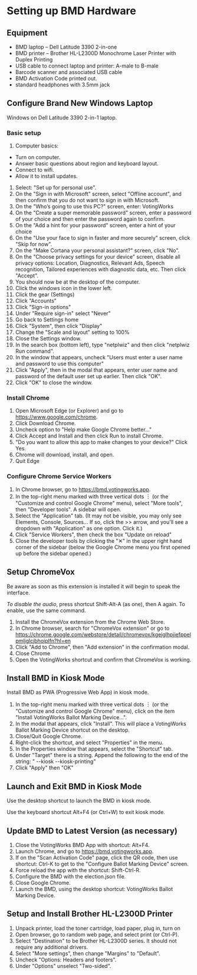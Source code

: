 # Setting up BMD Hardware

## Equipment

- BMD laptop – Dell Latitude 3390 2-in-one
- BMD printer – Brother HL-L2300D Monochrome Laser Printer with Duplex Printing
- USB cable to connect laptop and printer: A-male to B-male
- Barcode scanner and associated USB cable
- BMD Activation Code printed out.
- standard headphones with 3.5mm jack

## Configure Brand New Windows Laptop

Windows on Dell Latitude 3390 2-in-1 laptop.

### Basic setup

1. Computer basics:

- Turn on computer.
- Answer basic questions about region and keyboard layout.
- Connect to wifi.
- Allow it to install updates.

1. Select: "Set up for personal use".
1. On the "Sign in with Microsoft" screen, select "Offline account", and then
   confirm that you do not want to sign in with Microsoft.
1. On the "Who’s going to use this PC?" screen, enter: VotingWorks
1. On the "Create a super memorable password" screen, enter a password of your
   choice and then enter the password again to confirm.
1. On the "Add a hint for your password" screen, enter a hint of your choice
1. On the "Use your face to sign in faster and more securely" screen, click
   "Skip for now".
1. On the "Make Cortana your personal assistant?" screen, click "No".
1. On the "Choose privacy settings for your device" screen, disable all privacy
   options: Location, Diagnostics, Relevant Ads, Speech recognition, Tailored
   experiences with diagnostic data, etc. Then click "Accept".
1. You should now be at the desktop of the computer.
1. Click the windows icon in the lower left.
1. Click the gear (Settings)
1. Click "Accounts"
1. Click "Sign-in options"
1. Under "Require sign-in" select "Never"
1. Go back to Settings home
1. Click "System", then click "Display"
1. Change the "Scale and layout" setting to 100%
1. Close the Settings window.
1. In the search box (bottom left), type "netplwiz" and then click "netplwiz Run
   command".
1. In the window that appears, uncheck "Users must enter a user name and
   password to use this computer"
1. Click "Apply", then in the modal that appears, enter user name and password
   of the default user set up earlier. Then click "OK".
1. Click "OK" to close the window.

### Install Chrome

1. Open Microsoft Edge (or Explorer) and go to https://www.google.com/chrome.
1. Click Download Chrome.
1. Uncheck option to "Help make Google Chrome better…"
1. Click Accept and Install and then click Run to install Chrome.
1. "Do you want to allow this app to make changes to your device?" Click Yes.
1. Chrome will download, install, and open.
1. Quit Edge

### Configure Chrome Service Workers

1. In Chrome browser, go to https://bmd.votingworks.app.
1. In the top-right menu marked with three vertical dots ︙ (or the "Customize
   and control Google Chrome" menu), select "More tools", then "Developer
   tools". A sidebar will open.
1. Select the "Application" tab. (It may not be visible, you may only see
   Elements, Console, Sources... If so, click the >> arrow, and you'll see a
   dropdown with "Application" as one option. Click it.)
1. Click "Service Workers", then check the box "Update on reload"
1. Close the developer tools by clicking the "✕" in the upper right hand corner
   of the sidebar (below the Google Chrome menu you first opened up before the
   sidebar opened.)

## Setup ChromeVox

Be aware as soon as this extension is installed it will begin to speak the
interface.

_To disable the audio_, press shortcut Shift-Alt-A (as one), then A again. To
enable, use the same command.

1. Install the ChromeVox extension from the Chrome Web Store.
1. In Chrome browser, search for "ChromeVox extension" or go to
   https://chrome.google.com/webstore/detail/chromevox/kgejglhpjiefppelpmljglcjbhoiplfn?hl=en
1. Click "Add to Chrome", then "Add extension" in the confirmation modal.
1. Close Chrome
1. Open the VotingWorks shortcut and confirm that ChromeVox is working.

## Install BMD in Kiosk Mode

Install BMD as PWA (Progressive Web App) in kiosk mode.

1. In the top-right menu marked with three vertical dots ︙ (or the "Customize
   and control Google Chrome" menu), click on the item "Install VotingWorks
   Ballot Marking Device…".
1. In the modal that appears, click "Install". This will place a VotingWorks
   Ballot Marking Device shortcut on the desktop.
1. Close/Quit Google Chrome.
1. Right-click the shortcut, and select "Properties" in the menu.
1. In the Properties window that appears, select the "Shortcut" tab.
1. Under "Target" there is a string. Append the following to the end of the
   string: " --kiosk --kiosk-printing"
1. Click "Apply" then "OK"

## Launch and Exit BMD in Kiosk Mode

Use the desktop shortcut to launch the BMD in kiosk mode.

Use the keyboard shortcut Alt+F4 (or Ctrl+W) to exit kiosk mode.

## Update BMD to Latest Version (as necessary)

1. Close the VotingWorks BMD App with shortcut: Alt+F4.
1. Launch Chrome, and go to https://bmd.votingworks.app.
1. If on the "Scan Activation Code" page, click the QR code, then use shortcut:
   Ctrl-K to get to the "Configure Ballot Marking Device" screen.
1. Force reload the app with the shortcut: Shift-Ctrl-R.
1. Configure the BMD with the election.json file.
1. Close Google Chrome.
1. Launch the BMD, using the desktop shortcut: VotingWorks Ballot Marking
   Device.

## Setup and Install Brother HL-L2300D Printer

1. Unpack printer, load the toner cartridge, load paper, plug in, turn on
1. Open browser, go to random web page, and select print (or Ctrl-P).
1. Select "Destination" to be Brother HL-L2300D series. It should not require
   any additional drivers.
1. Select "More settings", then change "Margins" to "Default".
1. Uncheck "Options: Headers and footers".
1. Under "Options" unselect "Two-sided".
